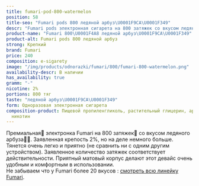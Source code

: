 ```yaml
---
title: fumari-pod-800-watermelon
position: 58
title-seo: "Fumari pods 800 ледяной арбуз\U0001F9CA\U0001F349"
descr: "Fumari pods электронная сигарета на 800 затяжек со вкусом ледяного арбуза\U0001F349"
product-name: "Fumari 800\U0001F4A8 ледяной арбуз\U0001F9CA\U0001F349"
product-alt: Fumari pods 800 ледяной арбуз
strong: Крепкий
brand: Fumari
price: 240
composition: e-sigarety
image: "/img/products/odnorazki/fumari/800/fumari-800-watermelon.png"
availability-descr: В наличии
has_availability: true
gramm: "-"
nicotine: 2%
portions: 800 тяг
taste: "ледяной арбуз\U0001F9CA\U0001F349"
form: Одноразовая электронная сигарета
composition-product: Пищевой пропиленгликоль, растительный глицерин, ароматизатор,
  никотин
---
```


Премиальная🥇 электронка Fumari на 800 затяжек💨 со вкусом ледяного арбуза🧊🍉. Заявленная крепость 2%, но на деле немного больше. Тянется очень легко и приятно (не сравнить ни с одним другим устройством). Заявленное количество затяжек соответствует действительности. Приятный матовый корпус делают этот девайс очень удобным и комфортным в использовании.<br>
Не забываем что у Fumari более 20 вкусов : [смотреть всю линейку Fumari](/fumari).